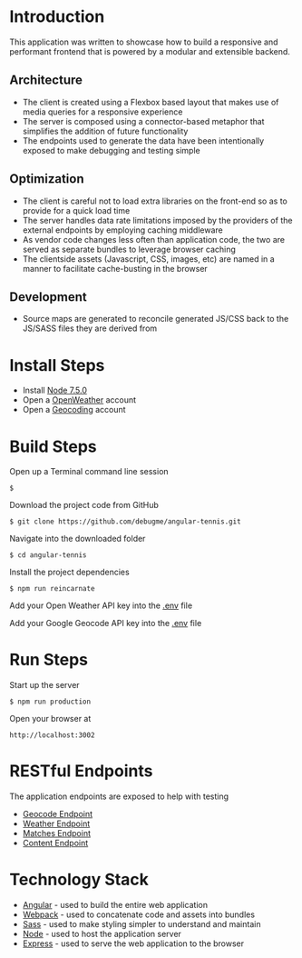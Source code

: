 # Introduction
This application was written to showcase how to build a responsive and performant frontend that is powered by a modular and extensible backend.

## Architecture
* The client is created using a Flexbox based layout that makes use of media queries for a responsive experience
* The server is composed using a connector-based metaphor that simplifies the addition of future functionality
* The endpoints used to generate the data have been intentionally exposed to make debugging and testing simple

## Optimization
* The client is careful not to load extra libraries on the front-end so as to provide for a quick load time
* The server handles data rate limitations imposed by the providers of the external endpoints by employing caching middleware
* As vendor code changes less often than application code, the two are served as separate bundles to leverage browser caching
* The clientside assets (Javascript, CSS, images, etc) are named in a manner to facilitate cache-busting in the browser

## Development
* Source maps are generated to reconcile generated JS/CSS back to the JS/SASS files they are derived from

# Install Steps
* Install [Node 7.5.0](https://nodejs.org/en/)
* Open a [OpenWeather](http://openweathermap.org) account
* Open a [Geocoding](https://developers.google.com/maps/documentation/geocoding/start) account

# Build Steps

   Open up a Terminal command line session
   ```
   $
   ```

   Download the project code from GitHub
   ```
   $ git clone https://github.com/debugme/angular-tennis.git
   ```

   Navigate into the downloaded folder
   ```
   $ cd angular-tennis
   ```

   Install the project dependencies
   ```
   $ npm run reincarnate
   ```

   Add your Open Weather API key into the [.env](.env) file

   Add your Google Geocode API key into the [.env](.env) file

# Run Steps

   Start up the server
   ```
   $ npm run production
   ```
   Open your browser at
   ```
   http://localhost:3002
   ```

# RESTful Endpoints
The application endpoints are exposed to help with testing
* [Geocode Endpoint](http://localhost:3002/api/geocode/france)
* [Weather Endpoint](http://localhost:3002/api/weather/france/paris)
* [Matches Endpoint](http://localhost:3002/api/matches)
* [Content Endpoint](http://localhost:3002/api/content)

# Technology Stack

* [Angular](https://angularjs.org) - used to build the entire web application
* [Webpack](https://webpack.js.org) - used to concatenate code and assets into bundles
* [Sass](http://sass-lang.com) - used to make styling simpler to understand and maintain
* [Node](https://nodejs.org/en/) - used to host the application server
* [Express](http://expressjs.com) - used to serve the web application to the browser